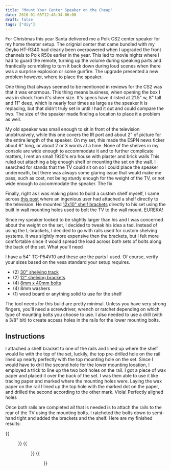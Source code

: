 ```yaml
---
title: "Mount Your Center Speaker on the Cheap"
date: 2010-01-05T12:48:34-06:00
draft: false
tags: ["diy"]
---
```


For Christmas this year Santa delivered me a Polk CS2 center speaker for my home theater setup. The orignial center that came bundled with my Onyko HT-R340 had clearly been overpowered when I upgraded the front channels to Polk R50s earlier in the year. This led to movie nights where I had to guard the remote, turning up the volume during speaking parts and frantically scrambling to turn it back down during loud scenes when there was a surprise explosion or some gunfire. The upgrade presented a new problem however, where to place the speaker.

One thing that always seemed to be mentioned in reviews for the CS2 was that it was enormous. This thing means business, when opening the box I was in shock from it's sheer size. It's specs have it listed at 21.5" w, 8" tall and 11" deep, which is nearly four times as large as the speaker it is replacing, but that didn't truly set in until I had it out and could compare the two. The size of the speaker made finding a location to place it a problem as well.

My old speaker was small enough to sit in front of the television unobtrusively, while this one covers the IR port and about 2" of picture for the entire length of the speaker. On my set, this made the ESPN news ticker about 6" long, or about 2 or 3 words at a time. None of the shelves in my console are wide enough to accommodate it and to further complicate matters, I rent an small 1920's era house with plaster and brick walls This ruled out attaching a big enough shelf or mounting the set on the wall. I searched for stands that the TV could sit on so I could place the speaker underneath, but there was always some glaring issue that would make me pass, such as cost, not being sturdy enough for the weight of the TV, or not wide enough to accommodate the speaker.
The fix

Finally, right as I was making plans to build a custom shelf myself, I came across [this post](http://www.avsforum.com/forum/89-speakers/630450-energy-owners-thread-289.html#post16188142) where an ingenious user had attached a shelf directly to the television. He mounted [12x10" shelf brackets](http://amzn.to/2AIXKaj) directly to his set using the built in wall mounting holes used to bolt the TV to the wall mount. EUREKA!

Since my speaker looked to be slightly larger than his and I was concerned about the weight on the set, I decided to tweak his idea a tad. Instead of using the L-brackets, I decided to go with rails used for custom shelving systems. It was slightly more expensive then the brackets, but I felt more comfortable since it would spread the load across both sets of bolts along the back of the set.
What you'll need

I have a 54" TC-P54V10 and these are the parts I used.  Of course, verify your sizes based on the vesa standard your setup requires.

- (2) [30" shelving track](http://amzn.to/2iGHMU5 "Shelving track")
- (2) [12" shelving brackets](http://amzn.to/2BNpU1q "Shelving Bracket")
- (4) [8mm x 40mm bolts](http://amzn.to/2AJuY9J "Mounting hardware")
- (4) 8mm washers
- (1) wood board or anything solid to use for the shelf

The tool needs for this build are pretty minimal.  Unless you have very strong fingers, you'll need a screwdriver, wrench or ratchet depending on which type of mounting bolts you choose to use.  I also needed to use a drill (with a 3/8" bit) to create access holes in the rails for the lower mounting bolts.

## Instructions

I attached a shelf bracket to one of the rails and lined up where the shelf would lie with the top of the set, luckily, the top pre-drilled hole on the rail lined up nearly perfectly with the top mounting hole on the set. Since I would have to drill the second hole for the lower mounting location, I employed a trick to line up the two bolt holes on the rail. I got a piece of wax paper and placed it over the back of the set. I was then able to use it like tracing paper and marked where the mounting holes were. Laying the wax paper on the rail I lined up the top hole with the marked dot on the paper, and drilled the second according to the other mark. Viola! Perfectly aligned holes

Once both rails are completed all that is needed is to attach the rails to the rear of the TV using the mounting bolts. I ratcheted the bolts down to semi-hand tight and added the brackets and the shelf. Here are my finished results:

{{<figure src="http://content.disgone.com/assets/img/front.jpg" caption="Front View">}}
{{<figure src="http://content.disgone.com/assets/img/Rear.jpg" caption="Rear">}}
{{<figure src="http://content.disgone.com/assets/img/Side-Rear.jpg" caption="Rear-Side">}}
